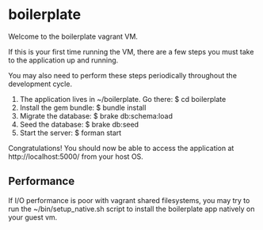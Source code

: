 # boilerplate

Welcome to the boilerplate vagrant VM.

If this is your first time running the VM, there are a few steps you must take to the application up and running.

You may also need to perform these steps periodically throughout the development cycle.

1. The application lives in ~/boilerplate. Go there: $ cd boilerplate
2. Install the gem bundle: $ bundle install
3. Migrate the database: $ brake db:schema:load
4. Seed the database: $ brake db:seed
5. Start the server: $ forman start

Congratulations! You should now be able to access the application at http://localhost:5000/ from your host OS.

## Performance

If I/O performance is poor with vagrant shared filesystems, you may try to run the ~/bin/setup_native.sh script
to install the boilerplate app natively on your guest vm.
